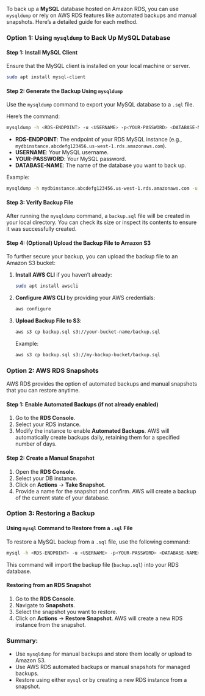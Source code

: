 To back up a **MySQL** database hosted on Amazon RDS, you can use `mysqldump` or rely on AWS RDS features like automated backups and manual snapshots. Here’s a detailed guide for each method.

### Option 1: Using `mysqldump` to Back Up MySQL Database

#### Step 1: Install MySQL Client
Ensure that the MySQL client is installed on your local machine or server.
```bash
sudo apt install mysql-client
```

#### Step 2: Generate the Backup Using `mysqldump`
Use the `mysqldump` command to export your MySQL database to a `.sql` file.

Here’s the command:
```bash
mysqldump -h <RDS-ENDPOINT> -u <USERNAME> -p<YOUR-PASSWORD> <DATABASE-NAME> > backup.sql
```

- **RDS-ENDPOINT**: The endpoint of your RDS MySQL instance (e.g., `mydbinstance.abcdefg123456.us-west-1.rds.amazonaws.com`).
- **USERNAME**: Your MySQL username.
- **YOUR-PASSWORD**: Your MySQL password.
- **DATABASE-NAME**: The name of the database you want to back up.

Example:
```bash
mysqldump -h mydbinstance.abcdefg123456.us-west-1.rds.amazonaws.com -u admin -p mydatabase > backup.sql
```

#### Step 3: Verify Backup File
After running the `mysqldump` command, a `backup.sql` file will be created in your local directory. You can check its size or inspect its contents to ensure it was successfully created.

#### Step 4: (Optional) Upload the Backup File to Amazon S3
To further secure your backup, you can upload the backup file to an Amazon S3 bucket:

1. **Install AWS CLI** if you haven’t already:
   ```bash
   sudo apt install awscli
   ```

2. **Configure AWS CLI** by providing your AWS credentials:
   ```bash
   aws configure
   ```

3. **Upload Backup File to S3**:
   ```bash
   aws s3 cp backup.sql s3://your-bucket-name/backup.sql
   ```

   Example:
   ```bash
   aws s3 cp backup.sql s3://my-backup-bucket/backup.sql
   ```

### Option 2: AWS RDS Snapshots

AWS RDS provides the option of automated backups and manual snapshots that you can restore anytime.

#### Step 1: Enable Automated Backups (if not already enabled)
1. Go to the **RDS Console**.
2. Select your RDS instance.
3. Modify the instance to enable **Automated Backups**. AWS will automatically create backups daily, retaining them for a specified number of days.

#### Step 2: Create a Manual Snapshot
1. Open the **RDS Console**.
2. Select your DB instance.
3. Click on **Actions** → **Take Snapshot**.
4. Provide a name for the snapshot and confirm. AWS will create a backup of the current state of your database.

### Option 3: Restoring a Backup

#### Using `mysql` Command to Restore from a `.sql` File
To restore a MySQL backup from a `.sql` file, use the following command:
```bash
mysql -h <RDS-ENDPOINT> -u <USERNAME> -p<YOUR-PASSWORD> <DATABASE-NAME> < backup.sql
```

This command will import the backup file (`backup.sql`) into your RDS database.

#### Restoring from an RDS Snapshot
1. Go to the **RDS Console**.
2. Navigate to **Snapshots**.
3. Select the snapshot you want to restore.
4. Click on **Actions** → **Restore Snapshot**. AWS will create a new RDS instance from the snapshot.

### Summary:
- Use `mysqldump` for manual backups and store them locally or upload to Amazon S3.
- Use AWS RDS automated backups or manual snapshots for managed backups.
- Restore using either `mysql` or by creating a new RDS instance from a snapshot.
